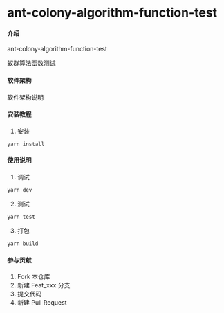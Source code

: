 # ant-colony-algorithm-function-test

#### 介绍

ant-colony-algorithm-function-test

蚁群算法函数测试

#### 软件架构

软件架构说明

#### 安装教程

1.  安装

```
yarn install
```

#### 使用说明

1.  调试

```
yarn dev
```

2.  测试

```
yarn test
```

3.  打包

```
yarn build
```

#### 参与贡献

1.  Fork 本仓库
2.  新建 Feat_xxx 分支
3.  提交代码
4.  新建 Pull Request

